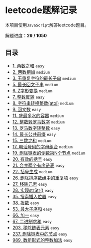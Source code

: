 # leetcode题解记录

本项目使用`JavaScript`解答leetcode题目。

解题进度：**29 / 1050**

## 目录

+ [1. 两数之和](https://github.com/hinapudao/leetcode/tree/master/solution/1.%E4%B8%A4%E6%95%B0%E4%B9%8B%E5%92%8C) `easy`
+ [2. 两数相加](https://github.com/hinapudao/leetcode/tree/master/solution/2.%E4%B8%A4%E6%95%B0%E7%9B%B8%E5%8A%A0) `medium`
+ [3. 无重复字符的最长子串](https://github.com/hinapudao/leetcode/tree/master/solution/3.%E6%97%A0%E9%87%8D%E5%A4%8D%E5%AD%97%E7%AC%A6%E7%9A%84%E6%9C%80%E9%95%BF%E5%AD%90%E4%B8%B2) `medium`
+ [5. 最长回文子串](https://github.com/hinapudao/leetcode/tree/master/solution/5.%E6%9C%80%E9%95%BF%E5%9B%9E%E6%96%87%E5%AD%90%E4%B8%B2) `medium`
+ [6. Z字形变换](https://github.com/hinapudao/leetcode/tree/master/solution/6.Z%E5%AD%97%E5%BD%A2%E5%8F%98%E6%8D%A2) `medium`
+ [7. 整数反转](https://github.com/hinapudao/leetcode/tree/master/solution/7.%E6%95%B4%E6%95%B0%E5%8F%8D%E8%BD%AC) `easy`
+ [8. 字符串转换整数(atoi)](https://github.com/hinapudao/leetcode/tree/master/solution/8.%E5%AD%97%E7%AC%A6%E4%B8%B2%E8%BD%AC%E6%8D%A2%E6%95%B4%E6%95%B0(atoi)) `medium`
+ [9. 回文数](https://github.com/hinapudao/leetcode/tree/master/solution/9.%E5%9B%9E%E6%96%87%E6%95%B0) `easy`
+ [11. 盛最多水的容器](https://github.com/hinapudao/leetcode/tree/master/solution/11.%E7%9B%9B%E6%9C%80%E5%A4%9A%E6%B0%B4%E7%9A%84%E5%AE%B9%E5%99%A8) `medium`
+ [12. 整数转罗马数字](https://github.com/hinapudao/leetcode/tree/master/solution/12.%E6%95%B4%E6%95%B0%E8%BD%AC%E7%BD%97%E9%A9%AC%E6%95%B0%E5%AD%97) `medium`
+ [13. 罗马数字转整数](https://github.com/hinapudao/leetcode/tree/master/solution/13.%E7%BD%97%E9%A9%AC%E6%95%B0%E5%AD%97%E8%BD%AC%E6%95%B4%E6%95%B0) `easy`
+ [14. 最长公共前缀](https://github.com/hinapudao/leetcode/tree/master/solution/14.%E6%9C%80%E9%95%BF%E5%85%AC%E5%85%B1%E5%89%8D%E7%BC%80) `easy`
+ [15. 三数之和](https://github.com/hinapudao/leetcode/tree/master/solution/15.%E4%B8%89%E6%95%B0%E4%B9%8B%E5%92%8C) `medium`
+ [17. 电话号码的字母组合](https://github.com/hinapudao/leetcode/tree/master/solution/17.%E7%94%B5%E8%AF%9D%E5%8F%B7%E7%A0%81%E7%9A%84%E5%AD%97%E6%AF%8D%E7%BB%84%E5%90%88) `medium`
+ [19. 删除链表的倒数第N个节点](https://github.com/hinapudao/leetcode/tree/master/solution/19.%E5%88%A0%E9%99%A4%E9%93%BE%E8%A1%A8%E7%9A%84%E5%80%92%E6%95%B0%E7%AC%ACN%E4%B8%AA%E8%8A%82%E7%82%B9) `medium`
+ [20. 有效的括号](https://github.com/hinapudao/leetcode/tree/master/solution/20.%E6%9C%89%E6%95%88%E7%9A%84%E6%8B%AC%E5%8F%B7) `easy`
+ [21. 合并两个有序链表](https://github.com/hinapudao/leetcode/tree/master/solution/21.%E5%90%88%E5%B9%B6%E4%B8%A4%E4%B8%AA%E6%9C%89%E5%BA%8F%E9%93%BE%E8%A1%A8) `easy`
+ [22. 括号生成](https://github.com/hinapudao/leetcode/tree/master/solution/22.%E6%8B%AC%E5%8F%B7%E7%94%9F%E6%88%90) `medium`
+ [26. 删除排序数组中的重复项](https://github.com/hinapudao/leetcode/tree/master/solution/26.%E5%88%A0%E9%99%A4%E6%8E%92%E5%BA%8F%E6%95%B0%E7%BB%84%E4%B8%AD%E7%9A%84%E9%87%8D%E5%A4%8D%E9%A1%B9) `easy`
+ [27. 移除元素](https://github.com/hinapudao/leetcode/tree/master/solution/27.%E7%A7%BB%E9%99%A4%E5%85%83%E7%B4%A0) `easy`
+ [28. 实现strStr()](https://github.com/hinapudao/leetcode/tree/master/solution/28.%E5%AE%9E%E7%8E%B0strStr()) `easy`
+ [35. 搜索插入位置](https://github.com/hinapudao/leetcode/tree/master/solution/35.%E6%90%9C%E7%B4%A2%E6%8F%92%E5%85%A5%E4%BD%8D%E7%BD%AE) `easy`
+ [38. 报数](https://github.com/hinapudao/leetcode/tree/master/solution/38.%E6%8A%A5%E6%95%B0) `easy`
+ [53. 最大子序和](https://github.com/hinapudao/leetcode/tree/master/solution/53.最大子序和) `easy`
+ [66. 加一](https://github.com/hinapudao/leetcode/tree/master/solution/66.%E5%8A%A0%E4%B8%80) `easy`
+ [67. 二进制求和](https://github.com/hinapudao/leetcode/tree/master/solution/67.%E4%BA%8C%E8%BF%9B%E5%88%B6%E6%B1%82%E5%92%8C) `easy`
+ [203. 移除链表元素](https://github.com/hinapudao/leetcode/tree/master/solution/203.%E7%A7%BB%E9%99%A4%E9%93%BE%E8%A1%A8%E5%85%83%E7%B4%A0) `easy`
+ [237. 删除链表中的节点](https://github.com/hinapudao/leetcode/tree/master/solution/237.%E5%88%A0%E9%99%A4%E9%93%BE%E8%A1%A8%E4%B8%AD%E7%9A%84%E8%8A%82%E7%82%B9) `easy`
+ [989. 数组形式的整数加法](https://github.com/hinapudao/leetcode/tree/master/solution/989.%E6%95%B0%E7%BB%84%E5%BD%A2%E5%BC%8F%E7%9A%84%E6%95%B4%E6%95%B0%E5%8A%A0%E6%B3%95) `easy`